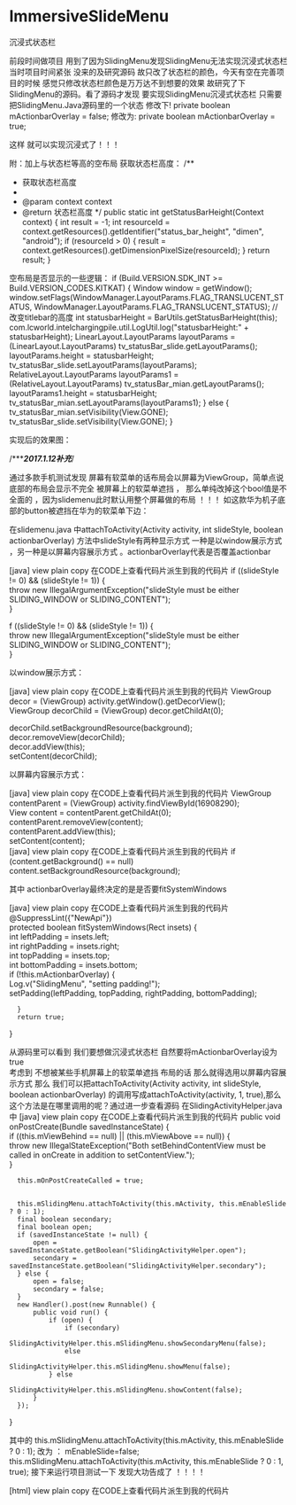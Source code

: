 # ImmersiveSlideMenu
沉浸式状态栏

前段时间做项目 用到了因为SlidingMenu发现SlidingMenu无法实现沉浸式状态栏 当时项目时间紧张 没来的及研究源码 故只改了状态栏的颜色，今天有空在完善项目的时候 感觉只修改状态栏颜色是万万达不到想要的效果 故研究了下SlidingMenu的源码。看了源码才发现 要实现SlidingMenu沉浸式状态栏 只需要把SlidingMenu.Java源码里的一个状态
修改下!
private boolean mActionbarOverlay = false;
修改为:
private boolean mActionbarOverlay = true;

这样 就可以实现沉浸式了！！！

附：加上与状态栏等高的空布局
获取状态栏高度：
/**
 * 获取状态栏高度
 *
 * @param context context
 * @return 状态栏高度
 */
public static int getStatusBarHeight(Context context) {
    int result = -1;
    int resourceId = context.getResources().getIdentifier("status_bar_height", "dimen", "android");
    if (resourceId > 0) {
        result = context.getResources().getDimensionPixelSize(resourceId);
    }
    return result;
}

空布局是否显示的一些逻辑：
if (Build.VERSION.SDK_INT >= Build.VERSION_CODES.KITKAT) {
    Window window = getWindow();
    window.setFlags(WindowManager.LayoutParams.FLAG_TRANSLUCENT_STATUS, WindowManager.LayoutParams.FLAG_TRANSLUCENT_STATUS);
    // 改变titlebar的高度
    int statusbarHeight = BarUtils.getStatusBarHeight(this);
    com.lcworld.intelchargingpile.util.LogUtil.log("statusbarHeight:" + statusbarHeight);
    LinearLayout.LayoutParams layoutParams = (LinearLayout.LayoutParams) tv_statusBar_slide.getLayoutParams();
    layoutParams.height = statusbarHeight;
    tv_statusBar_slide.setLayoutParams(layoutParams);
    RelativeLayout.LayoutParams layoutParams1 = (RelativeLayout.LayoutParams) tv_statusBar_mian.getLayoutParams();
    layoutParams1.height = statusbarHeight;
    tv_statusBar_mian.setLayoutParams(layoutParams1);
} else {
    tv_statusBar_mian.setVisibility(View.GONE);
    tv_statusBar_slide.setVisibility(View.GONE);
}

实现后的效果图：


/**********************2017.1.12补充*******************/

通过多款手机测试发现  屏幕有软菜单的话布局会以屏幕为ViewGroup，简单点说 底部的布局会显示不完全 被屏幕上的软菜单遮挡 ， 那么单纯改掉这个bool值是不全面的 ，因为slidemenu此时默认用整个屏幕做的布局 ！！！
如这款华为机子底部的button被遮挡在华为的软菜单下边：




在slidemenu.java 中attachToActivity(Activity activity, int slideStyle, boolean actionbarOverlay) 方法中slideStyle有两种显示方式 
一种是以window展示方式 ，另一种是以屏幕内容展示方式 。actionbarOverlay代表是否覆盖actionbar
 
[java] view plain copy 在CODE上查看代码片派生到我的代码片
if ((slideStyle != 0) && (slideStyle != 1)) {  
           throw new IllegalArgumentException("slideStyle must be either SLIDING_WINDOW or SLIDING_CONTENT");  
       }  
  
  
f ((slideStyle != 0) && (slideStyle != 1)) {  
           throw new IllegalArgumentException("slideStyle must be either SLIDING_WINDOW or SLIDING_CONTENT");  
       }  



以window展示方式：

[java] view plain copy 在CODE上查看代码片派生到我的代码片
ViewGroup decor = (ViewGroup) activity.getWindow().getDecorView();  
ViewGroup decorChild = (ViewGroup) decor.getChildAt(0);  
  
  
decorChild.setBackgroundResource(background);  
decor.removeView(decorChild);  
decor.addView(this);  
setContent(decorChild);  




以屏幕内容展示方式：

[java] view plain copy 在CODE上查看代码片派生到我的代码片
ViewGroup contentParent = (ViewGroup) activity.findViewById(16908290);  
View content = contentParent.getChildAt(0);  
contentParent.removeView(content);  
contentParent.addView(this);  
setContent(content);  
[java] view plain copy 在CODE上查看代码片派生到我的代码片
if (content.getBackground() == null)  
    content.setBackgroundResource(background);  







其中 actionbarOverlay最终决定的是是否要fitSystemWindows

[java] view plain copy 在CODE上查看代码片派生到我的代码片
@SuppressLint({"NewApi"})  
  protected boolean fitSystemWindows(Rect insets) {  
      int leftPadding = insets.left;  
      int rightPadding = insets.right;  
      int topPadding = insets.top;  
      int bottomPadding = insets.bottom;  
      if (!this.mActionbarOverlay) {  
          Log.v("SlidingMenu", "setting padding!");  
          setPadding(leftPadding, topPadding, rightPadding, bottomPadding);  
  
  
      }  
      return true;  
  }  



从源码里可以看到 我们要想做沉浸式状态栏 自然要将mActionbarOverlay设为true   
考虑到 不想被某些手机屏幕上的软菜单遮挡 布局的话  那么就得选用以屏幕内容展示方式
那么 我们可以把attachToActivity(Activity activity, int slideStyle, boolean actionbarOverlay) 的调用写成attachToActivity(activity, 1, true),那么这个方法是在哪里调用的呢？通过进一步查看源码 
 在SlidingActivityHelper.java中 
[java] view plain copy 在CODE上查看代码片派生到我的代码片
public void onPostCreate(Bundle savedInstanceState) {  
      if ((this.mViewBehind == null) || (this.mViewAbove == null)) {  
          throw new IllegalStateException("Both setBehindContentView must be called in onCreate in addition to setContentView.");  
      }  
  
  
      this.mOnPostCreateCalled = true;  
  
  
      this.mSlidingMenu.attachToActivity(this.mActivity, this.mEnableSlide ? 0 : 1);  
      final boolean secondary;  
      final boolean open;  
      if (savedInstanceState != null) {  
          open = savedInstanceState.getBoolean("SlidingActivityHelper.open");  
          secondary = savedInstanceState.getBoolean("SlidingActivityHelper.secondary");  
      } else {  
          open = false;  
          secondary = false;  
      }  
      new Handler().post(new Runnable() {  
          public void run() {  
              if (open) {  
                  if (secondary)  
                      SlidingActivityHelper.this.mSlidingMenu.showSecondaryMenu(false);  
                  else  
                      SlidingActivityHelper.this.mSlidingMenu.showMenu(false);  
              } else  
                  SlidingActivityHelper.this.mSlidingMenu.showContent(false);  
          }  
      });  
  }  

其中的
 this.mSlidingMenu.attachToActivity(this.mActivity, this.mEnableSlide ? 0 : 1);
改为 ：
mEnableSlide=false;
 this.mSlidingMenu.attachToActivity(this.mActivity, this.mEnableSlide ? 0 : 1, true);
接下来运行项目测试一下 发现大功告成了 ！！！！


[html] view plain copy 在CODE上查看代码片派生到我的代码片
<pre code_snippet_id="2120025" snippet_file_name="blog_20170112_1_9457601" name="code" class="java"></pre>  
<p><span style="font-size:18px"></span></p>  
<pre></pre>  
<pre></pre>  
<pre></pre>  
     

